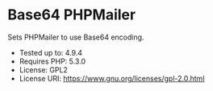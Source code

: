 # Base64 PHPMailer

Sets PHPMailer to use Base64 encoding.

- Tested up to: 4.9.4
- Requires PHP: 5.3.0
- License: GPL2
- License URI: https://www.gnu.org/licenses/gpl-2.0.html